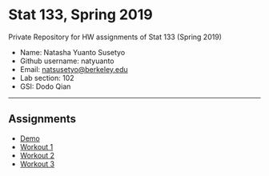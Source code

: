 # Stat 133, Spring 2019

Private Repository for HW assignments of Stat 133 (Spring 2019)

- Name: Natasha Yuanto Susetyo
- Github username: natyuanto
- Email: natsusetyo@berkeley.edu
- Lab section: 102
- GSI: Dodo Qian

-----

## Assignments

- [Demo](demo)
- [Workout 1](workout1)
- [Workout 2](workout02)
- [Workout 3](binomial)
